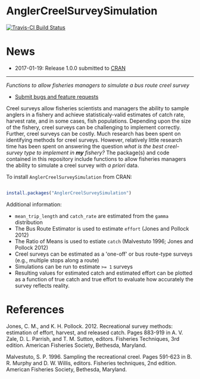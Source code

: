 AnglerCreelSurveySimulation
===========

[![Travis-CI Build Status](https://travis-ci.org/stevenranney/AnglerCreelSurveySimulation.svg?branch=master)](https://travis-ci.org/stevenranney/AnglerCreelSurveySimulation)

# News

* 2017-01-19: Release 1.0.0 submitted to [CRAN](https://cran.r-project.org/)

---

*Functions to allow fisheries managers to simulate a bus route creel survey*

* [Submit bugs and feature requests](https://github.com/stevenranney/AnglerCreelSurveySimulation/issues)

Creel surveys allow fisheries scientists and managers the ability to sample anglers in a fishery and achieve statisticaly-valid estimates of catch rate, harvest rate, and in some cases, fish populations.  Depending upon the size of the fishery, creel surveys can be challenging to implement correctly.  Further, creel surveys can be costly.  Much research has been spent on identifying methods for creel surveys.  However, relatively little research time has been spent on answering the question _what is the best creel-survey type to implement in **my** fishery?_  The package(s) and code contained in this repository include functions to allow fisheries managers the ability to simulate a creel survey with *a priori* data.

To install `AnglerCreelSurveySimulation` from CRAN:

```r

install.packages("AnglerCreelSurveySimulation")

```

Additional information:
* `mean_trip_length` and `catch_rate` are estimated from the `gamma` distribution
* The Bus Route Estimator is used to estimate `effort` (Jones and Pollock 2012)
* The Ratio of Means is used to estiate `catch` (Malvestuto 1996; Jones and Pollock 2012)
* Creel surveys can be estimated as a 'one-off' or bus route-type surveys (e.g., multiple stops along a route)
* Simulations can be run to estimate `>= 1` surveys
* Resulting values for estimated catch and estimated effort can be plotted as a function of true catch and true effort to evaluate how accurately the survey reflects reality.

# References 

Jones, C. M., and K. H. Pollock. 2012. Recreational survey 
 methods: estimation of effort, harvest, and released catch. Pages 883-919 
 in A. V. Zale, D. L. Parrish, and T. M. Sutton, editors. Fisheries 
 Techniques, 3rd edition. American Fisheries Society, Bethesda, Maryland.
 
Malvestuto, S. P. 1996. Sampling the recreational creel. Pages 
 591-623 in B. R. Murphy and D. W. Willis, editors. Fisheries techniques, 
 2nd edition. American Fisheries Society, Bethesda, Maryland.
